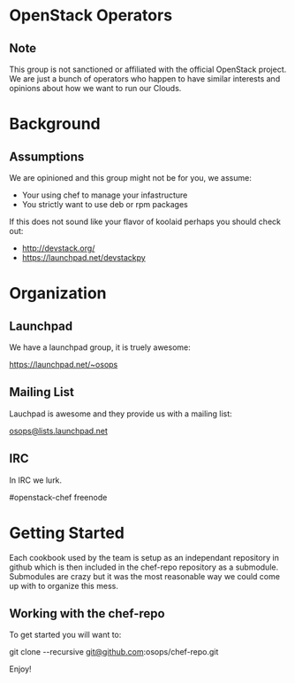 OpenStack Operators
===================

## Note

This group is not sanctioned or affiliated with the official OpenStack project.
We are just a bunch of operators who happen to have similar interests and
opinions about how we want to run our Clouds.

Background
==========

## Assumptions

We are opinioned and this group might not be for you, we assume:

* Your using chef to manage your infastructure
* You strictly want to use deb or rpm packages

If this does not sound like your flavor of koolaid perhaps you should check out:

* http://devstack.org/
* https://launchpad.net/devstackpy

Organization
============

## Launchpad

We have a launchpad group, it is truely awesome:

 https://launchpad.net/~osops

## Mailing List

Lauchpad is awesome and they provide us with a mailing list:

osops@lists.launchpad.net

## IRC

In IRC we lurk.

#openstack-chef freenode

Getting Started
===============

Each cookbook used by the team is setup as an independant repository in github
which is then included in the chef-repo repository as a submodule. Submodules
are crazy but it was the most reasonable way we could come up with to organize
this mess. 

## Working with the chef-repo

To get started you will want to:

git clone --recursive git@github.com:osops/chef-repo.git

Enjoy!
